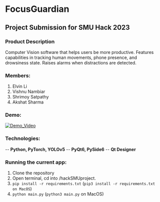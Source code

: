 # FocusGuardian

## Project Submission for SMU Hack 2023

### Product Description
Computer Vision software that helps users be more productive. Features capabilities in tracking human movements, phone presence, and drowsiness state. Raises alarms when distractions are detected.

### Members: 
1. Elvin Li 
2. Vishnu Nambiar
3. Shrimoy Satpathy 
4. Akshat Sharma

### Demo: 
[![Demo_Video](https://img.youtube.com/vi/MrW9JoOzvvQ/0.jpg)](https://youtu.be/MrW9JoOzvvQ)

### Technologies:
-- **Python, PyTorch, YOLOv5**
-- **PyQt6, PySide6**
-- **Qt Designer**

### Running the current app:

1. Clone the repository
2. Open terminal, cd into /hackSMUproject.
3. ``pip install -r requirements.txt`` (``pip3 install -r requirements.txt on MacOS``) 
4. ``python main.py`` (``python3 main.py`` on MacOS)